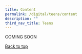```yaml
---
title: Content
permalink: /digital/teens/content
description: ""
third_nav_title: Teens
---
```

COMING SOON

<p class="has-text-right margin--top--xl"><a href="#main-content" class="has-text-indigo">Back to top</a></p>